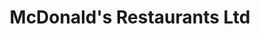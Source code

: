 ---
title: "McDonald's Restaurants Ltd"
address: "Damolly Retail Park,Armagh Rd, Armagh, Newry, Co. Down BT35 6PR"
tel: "028 3025 1512"
county: "Armagh"
category: "American Restaurants"
type: "Content"
lat: "54.190358"
lng: "-6.349881"
---